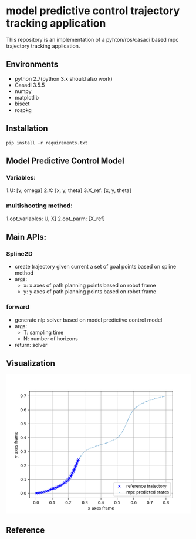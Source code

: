 # model predictive control trajectory tracking application
This repository is an implementation of a pyhton/ros/casadi based mpc trajectory tracking application.

## Environments

- python 2.7(python 3.x should also work)
- Casadi 3.5.5
- numpy
- matplotlib
- bisect
- rospkg

## Installation

```
pip install -r requirements.txt
```

## Model Predictive Control Model
### Variables:
1.U: [v, omega]
2.X: [x, y, theta]
3.X_ref: [x, y, theta]

### multishooting method:
1.opt_variables: U, X]
2.opt_parm: [X_ref]

## Main APIs:

### Spline2D
* create trajectory given current a set of goal points based on spline method
* args:
    * x: x axes of path planning points based on robot frame
    * y: y axes of path planning points based on robot frame

### forward
* generate nlp solver based on model predictive control model
* args:
    * T: sampling time
    * N: number of horizons
* return: solver


## Visualization
![mpc one frame result](./result_1.png)

## Reference



